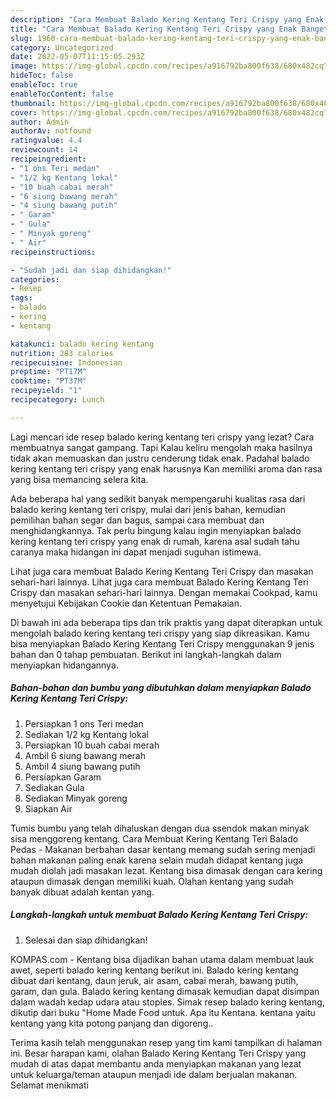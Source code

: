```yaml
---
description: "Cara Membuat Balado Kering Kentang Teri Crispy yang Enak Banget, Buat Buka Puasa Lezat"
title: "Cara Membuat Balado Kering Kentang Teri Crispy yang Enak Banget, Buat Buka Puasa Lezat"
slug: 1960-cara-membuat-balado-kering-kentang-teri-crispy-yang-enak-banget-buat-buka-puasa-lezat
category: Uncategorized
date: 2022-05-07T11:15:05.293Z
image: https://img-global.cpcdn.com/recipes/a916792ba800f638/680x482cq70/balado-kering-kentang-teri-crispy-foto-resep-utama.jpg
hideToc: false
enableToc: true
enableTocContent: false
thumbnail: https://img-global.cpcdn.com/recipes/a916792ba800f638/680x482cq70/balado-kering-kentang-teri-crispy-foto-resep-utama.jpg
cover: https://img-global.cpcdn.com/recipes/a916792ba800f638/680x482cq70/balado-kering-kentang-teri-crispy-foto-resep-utama.jpg
author: Admin
authorAv: notfound
ratingvalue: 4.4
reviewcount: 14
recipeingredient:
- "1 ons Teri medan"
- "1/2 kg Kentang lokal"
- "10 buah cabai merah"
- "6 siung bawang merah"
- "4 siung bawang putih"
- " Garam"
- " Gula"
- " Minyak goreng"
- " Air"
recipeinstructions:

- "Sudah jadi dan siap dihidangkan!"
categories:
- Resep
tags:
- balado
- kering
- kentang

katakunci: balado kering kentang 
nutrition: 283 calories
recipecuisine: Indonesian
preptime: "PT17M"
cooktime: "PT37M"
recipeyield: "1"
recipecategory: Lunch

---
```



Lagi mencari ide resep balado kering kentang teri crispy yang lezat? Cara membuatnya sangat gampang. Tapi Kalau keliru mengolah maka hasilnya tidak akan memuaskan dan justru cenderung tidak enak. Padahal balado kering kentang teri crispy yang enak harusnya Kan memiliki aroma dan rasa yang bisa memancing selera kita.


Ada beberapa hal yang sedikit banyak mempengaruhi kualitas rasa dari balado kering kentang teri crispy, mulai dari jenis bahan, kemudian pemilihan bahan segar dan bagus, sampai cara membuat dan menghidangkannya. Tak perlu bingung kalau ingin menyiapkan balado kering kentang teri crispy yang enak di rumah, karena asal sudah tahu caranya maka hidangan ini dapat menjadi suguhan istimewa.

Lihat juga cara membuat Balado Kering Kentang Teri Crispy dan masakan sehari-hari lainnya. Lihat juga cara membuat Balado Kering Kentang Teri Crispy dan masakan sehari-hari lainnya. Dengan memakai Cookpad, kamu menyetujui Kebijakan Cookie dan Ketentuan Pemakaian.


Di bawah ini ada beberapa tips dan trik praktis yang dapat diterapkan untuk mengolah balado kering kentang teri crispy yang siap dikreasikan. Kamu bisa menyiapkan Balado Kering Kentang Teri Crispy menggunakan 9 jenis bahan dan 0 tahap pembuatan. Berikut ini langkah-langkah dalam menyiapkan hidangannya.

<!--inarticleads1-->

##### Bahan-bahan dan bumbu yang dibutuhkan dalam menyiapkan Balado Kering Kentang Teri Crispy:

1. Persiapkan 1 ons Teri medan
1. Sediakan 1/2 kg Kentang lokal
1. Persiapkan 10 buah cabai merah
1. Ambil 6 siung bawang merah
1. Ambil 4 siung bawang putih
1. Persiapkan  Garam
1. Sediakan  Gula
1. Sediakan  Minyak goreng
1. Siapkan  Air


Tumis bumbu yang telah dihaluskan dengan dua ssendok makan minyak sisa menggoreng kentang. Cara Membuat Kering Kentang Teri Balado Pedas - Makanan berbahan dasar kentang memang sudah sering menjadi bahan makanan paling enak karena selain mudah didapat kentang juga mudah diolah jadi masakan lezat. Kentang bisa dimasak dengan cara kering ataupun dimasak dengan memiliki kuah. Olahan kentang yang sudah banyak dibuat adalah kentan yang. 

<!--inarticleads2-->

##### Langkah-langkah untuk membuat Balado Kering Kentang Teri Crispy:


1. Selesai dan siap dihidangkan!

KOMPAS.com - Kentang bisa dijadikan bahan utama dalam membuat lauk awet, seperti balado kering kentang berikut ini. Balado kering kentang dibuat dari kentang, daun jeruk, air asam, cabai merah, bawang putih, garam, dan gula. Balado kering kentang dimasak kemudian dapat disimpan dalam wadah kedap udara atau stoples. Simak resep balado kering kentang, dikutip dari buku &#34;Home Made Food untuk. Apa itu Kentana. kentana yaitu kentang yang kita potong panjang dan digoreng.. 

Terima kasih telah menggunakan resep yang tim kami tampilkan di halaman ini. Besar harapan kami, olahan Balado Kering Kentang Teri Crispy yang mudah di atas dapat membantu anda menyiapkan makanan yang lezat untuk keluarga/teman ataupun menjadi ide dalam berjualan makanan. Selamat menikmati
